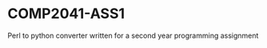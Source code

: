 COMP2041-ASS1
=============
Perl to python converter written for a second year programming assignment
